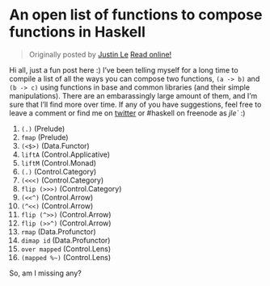 An open list of functions to compose functions in Haskell
=========================================================

> Originally posted by [Justin Le](https://blog.jle.im/)
> [Read online!](https://blog.jle.im/entry/an-open-list-of-functions-to-compose-functions.html)

Hi all, just a fun post here :) I’ve been telling myself for a long time to
compile a list of all the ways you can compose two functions, `(a -> b)` and
`(b -> c)` using functions in base and common libraries (and their simple
manipulations). There are an embarassingly large amount of them, and I’m sure
that I’ll find more over time. If any of you have suggestions, feel free to
leave a comment or find me on [twitter](https://twitter.com/mstk "Twitter") or
\#haskell on freenode as *jle\`* :)

1.  `(.)` (Prelude)
2.  `fmap` (Prelude)
3.  `(<$>)` (Data.Functor)
4.  `liftA` (Control.Applicative)
5.  `liftM` (Control.Monad)
6.  `(.)` (Control.Category)
7.  `(<<<)` (Control.Category)
8.  `flip (>>>)` (Control.Category)
9.  `(<<^)` (Control.Arrow)
10. `(^<<)` (Control.Arrow)
11. `flip (^>>)` (Control.Arrow)
12. `flip (>>^)` (Control.Arrow)
13. `rmap` (Data.Profunctor)
14. `dimap id` (Data.Profunctor)
15. `over mapped` (Control.Lens)
16. `(mapped %~)` (Control.Lens)

So, am I missing any?
